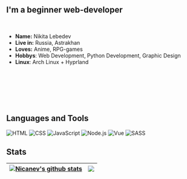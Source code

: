 <div>



<div>

## I'm a beginner web-developer


<br/>

- **Name:** Nikita Lebedev
- **Live in:** Russia, Astrakhan
- **Loves:** Anime, RPG-games
- **Hobbys**: Web Development, Python Development, Graphic Design
- **Linux**: Arch Linux + Hyprland

</div>
<br/>
<br/>
<br/>
<br/>
<br/>

## Languages and Tools

![HTML](https://img.shields.io/badge/-HTML-000000?style=for-the-badge&logo=HTML5)
![CSS](https://img.shields.io/badge/-CSS-000000?style=for-the-badge&logo=CSS3&logoColor=2965F1)
![JavaScript](https://img.shields.io/badge/-JavaScript-000000?style=for-the-badge&logo=JavaScript)
![Node.js](https://img.shields.io/badge/-node.js-000000?style=for-the-badge&logo=node.js)
![Vue](https://img.shields.io/badge/-Vue.js-000000?style=for-the-badge&logo=Vue.js)
![SASS](https://img.shields.io/badge/-SASS-000000?style=for-the-badge&logo=SASS)

## Stats

| <a href="https://github.com/anuraghazra/github-readme-stats"><img align="center" src="https://github-readme-stats.vercel.app/api?username=Nicanev&show_icons=true&include_all_commits=true&theme=github_dark&hide_border=true" alt="Nicanev's github stats" /></a> | <a href="https://github.com/anuraghazra/github-readme-stats"><img align="center" src="https://github-readme-stats.vercel.app/api/top-langs/?username=Nicanev&layout=compact&theme=github_dark&hide_border=true" /></a> |
| ------------------------------------------------------------------------------------------------------------------------------------------------------------------------------------------------------------------------------------------------------------------ | ---------------------------------------------------------------------------------------------------------------------------------------------------------------------------------------------------------------------- |

</div>
